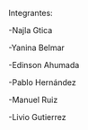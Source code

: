 Integrantes:

-Najla Gtica

-Yanina Belmar

-Edinson Ahumada

-Pablo Hernández

-Manuel Ruiz

-Livio Gutierrez

